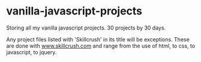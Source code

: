# vanilla-javascript-projects
Storing all my vanilla javascript projects. 30 projects by 30 days.

Any project files listed with 'Skillcrush' in its title will be exceptions. These are done with www.skillcrush.com and range from the use of html, to css, to javascript, to jquery.
